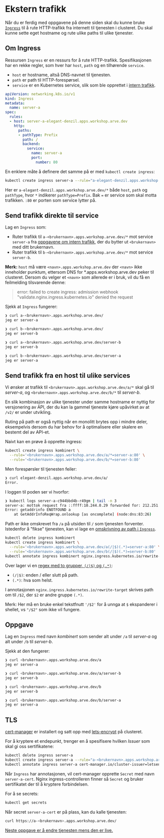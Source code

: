 # Ekstern trafikk
Når du er ferdig med oppgavene på denne siden skal du kunne bruke
[`Ingress`](https://kubernetes.io/docs/concepts/services-networking/ingress/)
til å rute HTTP-trafikk fra internett til tjenesten i clusteret. Du skal
kunne sette eget hostname og rute ulike paths til ulike tjenester.

## Om Ingress
Ressursen `Ingress` er en ressurs for å rute HTTP-trafikk. Spesifikasjonen
har en rekke regler, som hver har `host`, `path` og en tilhørende `service`.

- `host` er hostname, altså DNS-navnet til tjenesten.
- `path` er path til HTTP-forespørsel.
- `service` er en Kubernetes service, slik som ble opprettet i [intern trafikk](intern-trafikk.md).

```yaml
apiVersion: networking.k8s.io/v1
kind: Ingress
metadata:
  name: server-a
spec:
  rules:
  - host: server-a-elegant-denzil.apps.workshop.arve.dev
    http:
      paths:
      - pathType: Prefix
        path: /
        backend:
          service:
            name: server-a
            port:
              number: 80
```

En enklere måte å definere det samme på er med `kubectl create ingress`:

```sh
kubectl create ingress server-a --rule="a-elegant-denzil.apps.workshop.arve.dev/*=server-a:80"
```

Her er `a-elegant-denzil.apps.workshop.arve.dev/*` både `host`, `path` og `pathType`, hvor
`*` indikerer `pathType=Prefix`. Bak `=` er service som skal motta trafikken. `:80` er porten som
service lytter på.

## Send trafikk direkte til service
Lag en `Ingress` som:

- Ruter trafikk til `a-<brukernavn>.apps.workshop.arve.dev/*` mot service `server-a`
  fra [oppgavene om intern trafikk](intern-trafikk.md), der du bytter ut `<brukernavn>`
  med ditt brukernavn.
- Ruter trafikk til `b-<brukernavn>.apps.workshop.arve.dev/*` mot service `server-b`.

**Merk:** `host` må være `<navn>.apps.workshop.arve.dev` der `<navn>` ikke inneholder punktum,
ettersom DNS for *.apps.workshop.arve.dev peker til clusteret. Dersom du velger et `<navn>`
som allerede er i bruk, vil du få en feilmelding tilsvarende denne:

> error: failed to create ingress: admission webhook "validate.nginx.ingress.kubernetes.io" denied the request

Sjekk at `Ingress` fungerer:

```sh
❯ curl a-<brukernavn>.apps.workshop.arve.dev/
jeg er server-a

❯ curl b-<brukernavn>.apps.workshop.arve.dev/
jeg er server-b

❯ curl a-<brukernavn>.apps.workshop.arve.dev/server-b
jeg er server-b

❯ curl b-<brukernavn>.apps.workshop.arve.dev/server-a
jeg er server-a
```

## Send trafikk fra en host til ulike services
Vi ønsker at trafikk til `<brukernavn>.apps.workshop.arve.dev/a/*` skal gå til *server-a*,
og `<brukernavn>.apps.workshop.arve.dev/b/*` til *server-b*.

En slik kombinasjon av ulike tjenester under samme hostname er nyttig for versjonering av API,
der du kan la gammel tjeneste kjøre upåvirket av at `/v2/` er under utvikling.

Ruting på path er også nyttig når en monolitt brytes opp i mindre deler, eksempelvis dersom du
har behov for å optimalisere eller skalere en bestemt del av API-et.

Naivt kan en prøve å opprette ingress:

```sh
kubectl create ingress kombinert \
  --rule='<brukernavn>.apps.workshop.arve.dev/a/*=server-a:80' \
  --rule='<brukernavn>.apps.workshop.arve.dev/b/*=server-b:80'
```

Men forespørsler til tjenesten feiler:

```sh
❯ curl elegant-denzil.apps.workshop.arve.dev/a/
Error.
```

I loggen til poden ser vi hvorfor:

```sh
❯ kubectl logs server-a-c944bbd4b-r49gm | tail -n 3
server-a: mottok request fra ::ffff:10.244.0.29 forwarded for: 212.251.175.15 til http://elegant-denzil.apps.workshop.arve.dev/a/
Error: getaddrinfo ENOTFOUND a
    at GetAddrInfoReqWrap.onlookup [as oncomplete] (node:dns:83:26)
```

Path er ikke omskrevet fra `/a` på utsiden til `/` som tjenesten forventer.
Istedenfor å "fikse" tjenesten, kan vi lage en
[omskrivning av path i `Ingress`](https://kubernetes.github.io/ingress-nginx/examples/rewrite/).

```sh
kubectl delete ingress kombinert
kubectl create ingress kombinert \
  --rule='<brukernavn>.apps.workshop.arve.dev/a(/|$)(.*)=server-a:80' \
  --rule='<brukernavn>.apps.workshop.arve.dev/b(/|$)(.*)=server-b:80'
kubectl annotate ingress kombinert nginx.ingress.kubernetes.io/rewrite-target='/$2'
```

Over lager vi en [regex med to grupper, `(/|$)` og `(.*)`](https://regex101.com/r/RMmBjH/1):

- `(/|$)`: enden / eller slutt på path.
- `(.*)`: hva som helst.

I annotasjonen `nginx.ingress.kubernetes.io/rewrite-target` skrives path om til `/$2`, der
`$2` er andre gruppe `(.*)`.

Merk: Her må en bruke enkel tekstfnutt `'/$2'` for å unnga at `$` ekspanderer i shellet,
vs `"/$2"` som ikke vil fungere.

## Oppgave
Lag en `Ingress` med navn *kombinert* som sender alt under `/a` til *server-a*
og alt under `/b` til *server-b*.

Sjekk at den fungerer:

```sh
❯ curl <brukernavn>.apps.workshop.arve.dev/a
jeg er server-a

❯ curl <brukernavn>.apps.workshop.arve.dev/a/server-b
jeg er server-b

❯ curl <brukernavn>.apps.workshop.arve.dev/b
jeg er server-b

❯ curl <brukernavn>.apps.workshop.arve.dev/b/server-a
jeg er server-a
```

## TLS
[cert-manager](https://cert-manager.io) er installert og satt opp med
[lets-encrypt](https://letsencrypt.org) på clusteret.

For å kryptere et endepunkt, trenger en å spesifisere hvilken *Issuer*
som skal gi oss sertifikatene:

```sh
kubectl delete ingress server-a
kubectl create ingress server-a --rule="a-<brukernavn>.apps.workshop.arve.dev/*=server-a:80,tls=server-a-cert"
kubectl annotate ingress server-a cert-manager.io/cluster-issuer=letsencrypt
```

Når `Ingress` har annotasjonen, vil cert-manager opprette `Secret` med navn `server-a-cert`.
Nginx ingress-controlleren finner så `Secret` og bruker sertifikatet der til å kryptere forbindelsen.

For å se secrets:

```sh
kubectl get secrets
```

Når secret `server-a-cert` er på plass, kan du kalle tjenesten:

```sh
curl https://a-<brukernavn>.apps.workshop.arve.dev/
```

[Neste oppgave er å endre tjenesten mens den er live.](rullerende-deployment.md)